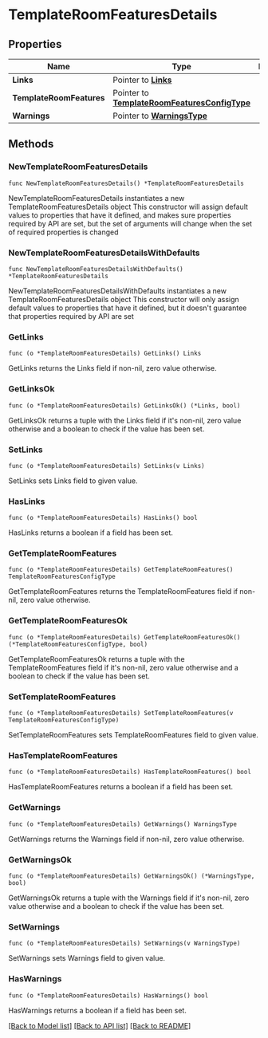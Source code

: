 # TemplateRoomFeaturesDetails

## Properties

Name | Type | Description | Notes
------------ | ------------- | ------------- | -------------
**Links** | Pointer to [**Links**](Links.md) |  | [optional] 
**TemplateRoomFeatures** | Pointer to [**TemplateRoomFeaturesConfigType**](TemplateRoomFeaturesConfigType.md) |  | [optional] 
**Warnings** | Pointer to [**WarningsType**](WarningsType.md) |  | [optional] 

## Methods

### NewTemplateRoomFeaturesDetails

`func NewTemplateRoomFeaturesDetails() *TemplateRoomFeaturesDetails`

NewTemplateRoomFeaturesDetails instantiates a new TemplateRoomFeaturesDetails object
This constructor will assign default values to properties that have it defined,
and makes sure properties required by API are set, but the set of arguments
will change when the set of required properties is changed

### NewTemplateRoomFeaturesDetailsWithDefaults

`func NewTemplateRoomFeaturesDetailsWithDefaults() *TemplateRoomFeaturesDetails`

NewTemplateRoomFeaturesDetailsWithDefaults instantiates a new TemplateRoomFeaturesDetails object
This constructor will only assign default values to properties that have it defined,
but it doesn't guarantee that properties required by API are set

### GetLinks

`func (o *TemplateRoomFeaturesDetails) GetLinks() Links`

GetLinks returns the Links field if non-nil, zero value otherwise.

### GetLinksOk

`func (o *TemplateRoomFeaturesDetails) GetLinksOk() (*Links, bool)`

GetLinksOk returns a tuple with the Links field if it's non-nil, zero value otherwise
and a boolean to check if the value has been set.

### SetLinks

`func (o *TemplateRoomFeaturesDetails) SetLinks(v Links)`

SetLinks sets Links field to given value.

### HasLinks

`func (o *TemplateRoomFeaturesDetails) HasLinks() bool`

HasLinks returns a boolean if a field has been set.

### GetTemplateRoomFeatures

`func (o *TemplateRoomFeaturesDetails) GetTemplateRoomFeatures() TemplateRoomFeaturesConfigType`

GetTemplateRoomFeatures returns the TemplateRoomFeatures field if non-nil, zero value otherwise.

### GetTemplateRoomFeaturesOk

`func (o *TemplateRoomFeaturesDetails) GetTemplateRoomFeaturesOk() (*TemplateRoomFeaturesConfigType, bool)`

GetTemplateRoomFeaturesOk returns a tuple with the TemplateRoomFeatures field if it's non-nil, zero value otherwise
and a boolean to check if the value has been set.

### SetTemplateRoomFeatures

`func (o *TemplateRoomFeaturesDetails) SetTemplateRoomFeatures(v TemplateRoomFeaturesConfigType)`

SetTemplateRoomFeatures sets TemplateRoomFeatures field to given value.

### HasTemplateRoomFeatures

`func (o *TemplateRoomFeaturesDetails) HasTemplateRoomFeatures() bool`

HasTemplateRoomFeatures returns a boolean if a field has been set.

### GetWarnings

`func (o *TemplateRoomFeaturesDetails) GetWarnings() WarningsType`

GetWarnings returns the Warnings field if non-nil, zero value otherwise.

### GetWarningsOk

`func (o *TemplateRoomFeaturesDetails) GetWarningsOk() (*WarningsType, bool)`

GetWarningsOk returns a tuple with the Warnings field if it's non-nil, zero value otherwise
and a boolean to check if the value has been set.

### SetWarnings

`func (o *TemplateRoomFeaturesDetails) SetWarnings(v WarningsType)`

SetWarnings sets Warnings field to given value.

### HasWarnings

`func (o *TemplateRoomFeaturesDetails) HasWarnings() bool`

HasWarnings returns a boolean if a field has been set.


[[Back to Model list]](../README.md#documentation-for-models) [[Back to API list]](../README.md#documentation-for-api-endpoints) [[Back to README]](../README.md)


